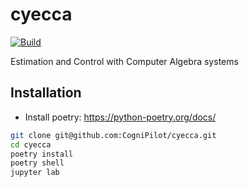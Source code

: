 # cyecca

[![Build](https://github.com/CogniPilot/cyecca/actions/workflows/ci.yml/badge.svg)](https://github.com/CogniPilot/cyecca/actions/workflows/ci.yml)

Estimation and Control with Computer Algebra systems

## Installation

* Install poetry: https://python-poetry.org/docs/

```bash
git clone git@github.com:CogniPilot/cyecca.git
cd cyecca
poetry install
poetry shell
jupyter lab
```
